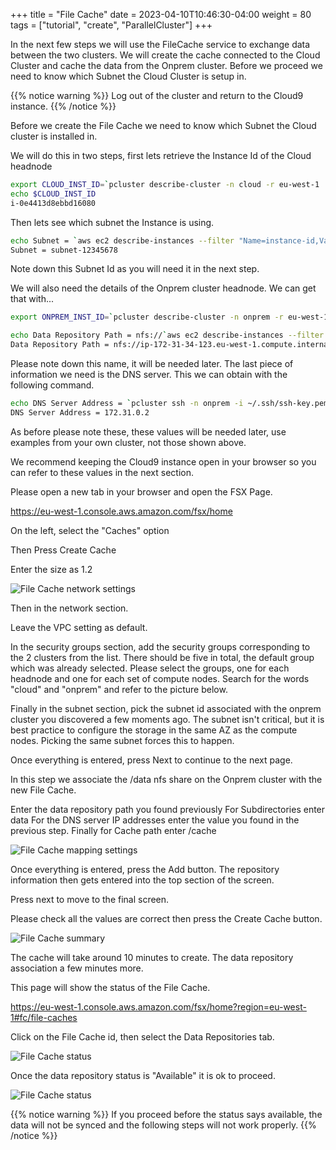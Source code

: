 +++
title = "File Cache"
date = 2023-04-10T10:46:30-04:00
weight = 80
tags = ["tutorial", "create", "ParallelCluster"]
+++

In the next few steps we will use the FileCache service to exchange data between the two clusters. We will create the cache connected to the Cloud Cluster and cache the data from the Onprem cluster. Before we proceed we need to know which Subnet the Cloud Cluster is setup in.

{{% notice warning %}}
Log out of the cluster and return to the Cloud9 instance.
{{% /notice %}}

Before we create the File Cache we need to know which Subnet the Cloud cluster is installed in.

We will do this in two steps, first lets retrieve the Instance Id of the Cloud headnode

```bash
export CLOUD_INST_ID=`pcluster describe-cluster -n cloud -r eu-west-1 | jq '.headNode.instanceId' | sed s/\"//g`
echo $CLOUD_INST_ID
i-0e4413d8ebbd16080
```

Then lets see which subnet the Instance is using.

```bash
echo Subnet = `aws ec2 describe-instances --filter "Name=instance-id,Values=${CLOUD_INST_ID}" | jq '.Reservations[0].Instances[0].SubnetId' | sed s/\"//g`
Subnet = subnet-12345678
```

Note down this Subnet Id as you will need it in the next step.

We will also need the details of the Onprem cluster headnode. We can get that with...

```bash
export ONPREM_INST_ID=`pcluster describe-cluster -n onprem -r eu-west-1 | jq '.headNode.instanceId' | sed s/\"//g`

echo Data Repository Path = nfs://`aws ec2 describe-instances --filter Name=instance-id,Values=${ONPREM_INST_ID} | jq '.Reservations[0].Instances[0].PrivateDnsName' | sed s/\"//g`/
Data Repository Path = nfs://ip-172-31-34-123.eu-west-1.compute.internal/
```

Please note down this name, it will be needed later. The last piece of information we need is the DNS server. This we can obtain with the following command.

```bash
echo DNS Server Address = `pcluster ssh -n onprem -i ~/.ssh/ssh-key.pem -r ${AWS_REGION} nslookup www.amazon.com | grep Server:  | awk '{print $2}'`
DNS Server Address = 172.31.0.2
```


As before please note these, these values will be needed later, use examples from your own cluster, not those shown above.

We recommend keeping the Cloud9 instance open in your browser so you can refer to these values in the next section.

Please open a new tab in your browser and open the FSX Page.

https://eu-west-1.console.aws.amazon.com/fsx/home

On the left, select the "Caches" option

Then Press Create Cache

Enter the size as 1.2

![File Cache network settings](/images/federation-and-cache/filecache-network.png)

Then in the network section. 

Leave the VPC setting as default.

In the security groups section, add the security groups corresponding to the 2 clusters from the list. There should be five in total, the default group which was already selected. Please select the groups, one for each headnode and one for each set of compute nodes. Search for the words "cloud" and "onprem" and refer to the picture below.

Finally in the subnet section, pick the subnet id associated with the onprem cluster you discovered a few moments ago. The subnet isn't critical, but it is best practice to configure the storage in the same AZ as the compute nodes. Picking the same subnet forces this to happen.

Once everything is entered, press Next to continue to the next page.

In this step we associate the /data nfs share on the Onprem cluster with the new File Cache.

Enter the data repository path you found previously
For Subdirectories enter data
For the DNS server IP addresses enter the value you found in the previous step.
Finally for Cache path enter /cache

![File Cache mapping settings](/images/federation-and-cache/filecache-create2.png)

Once everything is entered, press the Add button. The repository information then gets entered into the top section of the screen. 

Press next to move to the final screen.

Please check all the values are correct then press the Create Cache button.

![File Cache summary](/images/federation-and-cache/filecache-review.png)


The cache will take around 10 minutes to create. The data repository association a few minutes more.

This page will show the status of the File Cache.

https://eu-west-1.console.aws.amazon.com/fsx/home?region=eu-west-1#fc/file-caches

Click on the File Cache id, then select the Data Repositories tab. 

![File Cache status](/images/federation-and-cache/filecache-available.png)

Once the data repository status is "Available" it is ok to proceed. 

![File Cache status](/images/federation-and-cache/filecache-repo-available.png)

{{% notice warning %}}
If you proceed before the status says available, the data will not be synced and the following steps will not work properly.
{{% /notice %}}
